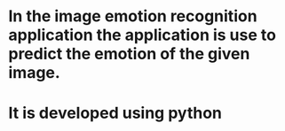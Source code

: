 # In the image emotion recognition application the application is use to predict the emotion of the given image.
# It is developed using python
